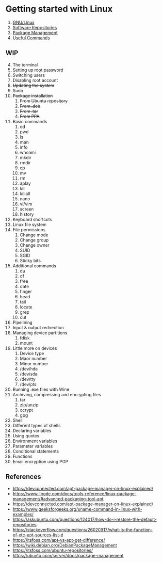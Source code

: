 # Getting started with Linux

1. [GNU/Linux](gnu_linux/README.md)
2. [Software Repositories](software_repositories/README.md)
3. [Package Management](package_management/README.md)
4. [Useful Commands](http://pwnwiki.io/#!presence/linux/find_files.md)







## WIP
4.  The terminal
   1. Setting up root password
   2. Switching users
   3. Disabling root account
   4. ~~Updating the system~~
   5. Sudo
   6. ~~Package installation~~
      1. ~~From Ubuntu repository~~
      2. ~~From .deb~~
      3. ~~From .tar~~
      4. ~~From PPA~~
   7. Basic commands
      1. cd
      2. pwd
      3. ls
      4. man
      5. info
      6. whoami
      7. mkdir
      8. rmdir
      9. cp
      10. mv
      11. rm
      12. aplay
      13. kill
      14. killall
      15. nano
      16. vi/vim
      17. screen
      18. history
   8. Keyboard shortcuts
   9.  Linux file system
   10. File permissions
       1.  Change mode
       2.  Change group
       3.  Change owner
       4.  SUID
       5.  SGID
       6.  Sticky bits
   11. Additional commands
       1.  du
       2.  df
       3.  free
       4.  date
       5.  finger
       6.  head
       7.  tail
       8.  locate
       9.  grep
       10. cut
   12. Pipelining
   13. Input & output redirection
   14. Managing device partitions
       1.  fdisk
       2.  mount
   15. Little more on devices
       1.  Device type
       2.  Maor number
       3.  Minor number
       4.  /dev/hda
       5.  /dev/sda
       6.  /dev/tty
       7.  /dev/pts
   16. Running .exe files with Wine
   17. Archiving, compressing and encrypting files
       1.  tar
       2.  zip/unzip
       3.  ccrypt
       4.  gpg
5.  Shell
   18. Different types of shells
   19. Declaring variables
   20. Using quotes
   21. Environment variables
   22. Parameter variables
   23. Conditional statements
   24. Functions
6.  Email encryption using PGP


## References

* https://devconnected.com/apt-package-manager-on-linux-explained/
* https://www.linode.com/docs/tools-reference/linux-package-management/#advanced-packaging-tool-apt
* https://devconnected.com/apt-package-manager-on-linux-explained/
* https://www.geeksforgeeks.org/uname-command-in-linux-with-examples/
* https://askubuntu.com/questions/124017/how-do-i-restore-the-default-repositories
* https://stackoverflow.com/questions/26020917/what-is-the-function-of-etc-apt-sources-list-d
* https://itsfoss.com/apt-vs-apt-get-difference/
* https://wiki.debian.org/DebianPackageManagement
* https://itsfoss.com/ubuntu-repositories/
* https://ubuntu.com/server/docs/package-management